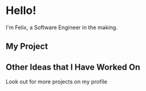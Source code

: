 # Hello!
I'm Felix, a Software Engineer in the making.

<h2>My Project</h2>


<h2>Other Ideas that I Have Worked On</h2>

<p>Look out for more projects on my profile</p>
